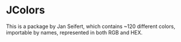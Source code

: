 # JColors

This is a package by Jan Seifert, which contains ~120 different colors, importable by names, represented in both RGB and HEX.